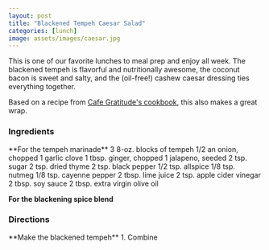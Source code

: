 ```yaml
---
layout: post
title: "Blackened Tempeh Caesar Salad"
categories: [lunch]
image: assets/images/caesar.jpg
---
```


This is one of our favorite lunches to meal prep and enjoy all week. The blackened tempeh is flavorful and nutritionally awesome, the coconut bacon is sweet and salty, and the (oil-free!) cashew caesar dressing ties everything together.

Based on a recipe from [Cafe Gratitude's cookbook](https://cafegratitude.com/products/love-is-served-cookbook), this also makes a great wrap.

<h3> Ingredients </h3>
**For the tempeh marinade**
3 8-oz. blocks of tempeh
1/2 an onion, chopped
1 garlic clove
1 tbsp. ginger, chopped
1 jalapeno, seeded
2 tsp. sugar
2 tsp. dried thyme
2 tsp. black pepper
1/2 tsp. allspice
1/8 tsp. nutmeg
1/8 tsp. cayenne pepper
2 tbsp. lime juice
2 tsp. apple cider vinegar
2 tbsp. soy sauce
2 tbsp. extra virgin olive oil

**For the blackening spice blend**


<h3> Directions </h3>
**Make the blackened tempeh**
1. Combine 
